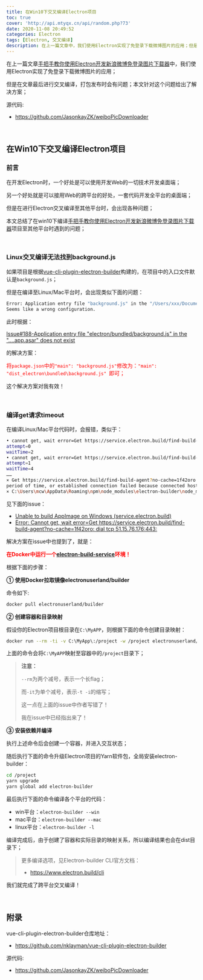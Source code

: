 ```yaml
---
title: 在Win10下交叉编译Electron项目
toc: true
cover: 'http://api.mtyqx.cn/api/random.php?73'
date: 2020-11-08 20:49:52
categories: Electron
tags: [Electron, 交叉编译]
description: 在上一篇文章中，我们使用Electron实现了免登录下载微博图片的应用；但是在文章最后进行交叉编译，打包发布时会有问题；本文针对这个问题给出了解决方案；
---
```


在上一篇文章[手把手教你使用Electron开发新浪微博免登录图片下载器](https://jasonkayzk.github.io/2020/11/04/手把手教你使用Electron开发新浪微博免登录图片下载器/)中，我们使用Electron实现了免登录下载微博图片的应用；

但是在文章最后进行交叉编译，打包发布时会有问题；本文针对这个问题给出了解决方案；


源代码: 

- https://github.com/JasonkayZK/weiboPicDownloader

<br/>

<!--more-->

## 在Win10下交叉编译Electron项目

### **前言**

在开发Electron时，一个好处是可以使用开发Web的一切技术开发桌面端；

另一个好处就是可以接用Web的跨平台的好处，一套代码开发全平台的桌面端；

但是在进行Electron交叉编译至其他平台时，会出现各种问题；

本文总结了在win10下编译[手把手教你使用Electron开发新浪微博免登录图片下载器](https://jasonkayzk.github.io/2020/11/04/手把手教你使用Electron开发新浪微博免登录图片下载器/)项目至其他平台时遇到的问题；

<br/>

### **Linux交叉编译无法找到background.js**

如果项目是根据[vue-cli-plugin-electron-builder](https://github.com/nklayman/vue-cli-plugin-electron-builder)构建的，在项目中的入口文件默认是`background.js`；

但是在编译至Linux/Mac平台时，会出现类似下面的问题：

```bash
Error: Application entry file "background.js" in the "/Users/xxx/Documents/npm/xxx-electron/vuecli/xxx/build/linux-unpacked/resources/app.asar" does not exist. 
Seems like a wrong configuration.
```

此时根据：

[Issue#188-Application entry file "electron/bundled/background.js" in the "....app.asar" does not exist](https://github.com/nklayman/vue-cli-plugin-electron-builder/issues/188)

的解决方案：

<font color="#f00">将`package.json`中的`"main": "background.js"`修改为：`"main": "dist_electron\bundled\background.js" `即可；</font>

这个解决方案对我有效！

<br/>

### **编译get请求timeout**

在编译Linux/Mac平台代码时，会报错，类似于：

```bash
• cannot get, wait error=Get https://service.electron.build/find-build-agent?no-cache=1f42oro: dial tcp 51.15.76.176:443: connectex: A connection attempt failed because the connected party did not properly respond after a period of time, or established connection failed because connected host has failed to respond.
attempt=0
waitTime=2
• cannot get, wait error=Get https://service.electron.build/find-build-agent?no-cache=1f42oro: dial tcp 51.15.76.176:443: connectex: A connection attempt failed because the connected party did not properly respond after a period of time, or established connection failed because connected host has failed to respond.
attempt=1
waitTime=4
……
⨯ Get https://service.electron.build/find-build-agent?no-cache=1f42oro: dial tcp 51.15.76.176:443: connectex: A connection attempt failed because the connected party did not properly respond after a
period of time, or established connection failed because connected host has failed to respond.
⨯ C:\Users\mcw\AppData\Roaming\npm\node_modules\electron-builder\node_modules\app-builder-bin\win\x64\app-builder.exe exited with code ERR_ELECTRON_BUILDER_CANNOT_EXECUTE stackTrace=..
```

见下面的issue：

-   [Unable to build AppImage on Windows (service.electron.build)](https://github.com/electron-userland/electron-builder/issues/4318)
-   [Error: Cannot get, wait error=Get https://service.electron.build/find-build-agent?no-cache=1f42oro: dial tcp 51.15.76.176:443:](https://github.com/electron-userland/electron-build-service/issues/9)

解决方案在issue中也提到了，就是：

<font color="#f00">**在Docker中运行一个[electron-build-service](https://github.com/electron-userland/electron-build-service)环境！**</font>

根据下面的步骤：

**① 使用Docker拉取镜像electronuserland/builder**

命令如下:

```bash
docker pull electronuserland/builder
```

**② 创建容器和目录映射**

假设你的Electron项目根目录在`C:\MyAPP`，则根据下面的命令创建目录映射：

```bash
docker run --rm -ti -v C:\MyApp\:/project -w /project electronuserland/builder
```

上面的命令会将`C:\MyAPP`映射至容器中的`/project`目录下；

>   **注意：**
>
>   `--rm`为两个减号，表示一个长flag；
>
>   而`-it`为单个减号，表示`-t -i`的缩写；
>
>   这一点在上面的issue中作者写错了！
>
>   我在issue中已经指出来了！

**③ 安装依赖并编译**

执行上述命令后会创建一个容器，并进入交互状态；

随后执行下面的命令升级Electron项目的Yarn软件包，全局安装electron-builder：

```bash
cd /project
yarn upgrade
yarn global add electron-builder
```

最后执行下面的命令编译各个平台的代码：

-   win平台：`electron-builder --win`
-   mac平台：`electron-builder --mac`
-   linux平台：`electron-builder -l`

编译完成后，由于创建了容器和实际目录的映射关系，所以编译结果也会在dist目录下；

>   更多编译选项，见Electron-builder CLI官方文档：
>
>   -   https://www.electron.build/cli

我们就完成了跨平台交叉编译！

<br/>

## 附录

vue-cli-plugin-electron-builder仓库地址：

-   https://github.com/nklayman/vue-cli-plugin-electron-builder

源代码: 

- https://github.com/JasonkayZK/weiboPicDownloader

<br/>